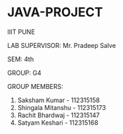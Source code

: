 ﻿# JAVA-PROJECT
IIIT PUNE

LAB SUPERVISOR: Mr. Pradeep Salve

SEM: 4th

GROUP: G4

GROUP MEMBERS:
1) Saksham Kumar - 112315158
2) Shingala Mitanshu - 112315173
3) Rachit Bhardwaj - 112315147
4) Satyam Keshari - 112315168
